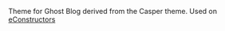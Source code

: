 Theme for Ghost Blog derived from the Casper theme. Used on <a href="https://econstructors.com"> eConstructors </a>
